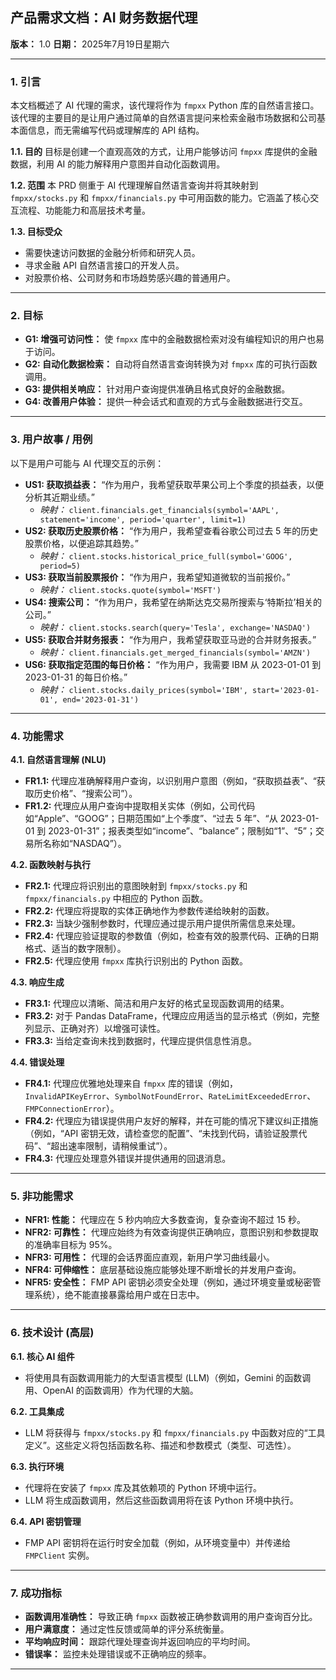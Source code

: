 ## 产品需求文档：AI 财务数据代理

**版本：** 1.0
**日期：** 2025年7月19日星期六

---

### 1. 引言

本文档概述了 AI 代理的需求，该代理将作为 `fmpxx` Python 库的自然语言接口。该代理的主要目的是让用户通过简单的自然语言提问来检索金融市场数据和公司基本面信息，而无需编写代码或理解库的 API 结构。

**1.1. 目的**
目标是创建一个直观高效的方式，让用户能够访问 `fmpxx` 库提供的金融数据，利用 AI 的能力解释用户意图并自动化函数调用。

**1.2. 范围**
本 PRD 侧重于 AI 代理理解自然语言查询并将其映射到 `fmpxx/stocks.py` 和 `fmpxx/financials.py` 中可用函数的能力。它涵盖了核心交互流程、功能能力和高层技术考量。

**1.3. 目标受众**
*   需要快速访问数据的金融分析师和研究人员。
*   寻求金融 API 自然语言接口的开发人员。
*   对股票价格、公司财务和市场趋势感兴趣的普通用户。

---

### 2. 目标

*   **G1: 增强可访问性：** 使 `fmpxx` 库中的金融数据检索对没有编程知识的用户也易于访问。
*   **G2: 自动化数据检索：** 自动将自然语言查询转换为对 `fmpxx` 库的可执行函数调用。
*   **G3: 提供相关响应：** 针对用户查询提供准确且格式良好的金融数据。
*   **G4: 改善用户体验：** 提供一种会话式和直观的方式与金融数据进行交互。

---

### 3. 用户故事 / 用例

以下是用户可能与 AI 代理交互的示例：

*   **US1: 获取损益表：** “作为用户，我希望获取苹果公司上个季度的损益表，以便分析其近期业绩。”
    *   *映射：* `client.financials.get_financials(symbol='AAPL', statement='income', period='quarter', limit=1)`
*   **US2: 获取历史股票价格：** “作为用户，我希望查看谷歌公司过去 5 年的历史股票价格，以便追踪其趋势。”
    *   *映射：* `client.stocks.historical_price_full(symbol='GOOG', period=5)`
*   **US3: 获取当前股票报价：** “作为用户，我希望知道微软的当前报价。”
    *   *映射：* `client.stocks.quote(symbol='MSFT')`
*   **US4: 搜索公司：** “作为用户，我希望在纳斯达克交易所搜索与‘特斯拉’相关的公司。”
    *   *映射：* `client.stocks.search(query='Tesla', exchange='NASDAQ')`
*   **US5: 获取合并财务报表：** “作为用户，我希望获取亚马逊的合并财务报表。”
    *   *映射：* `client.financials.get_merged_financials(symbol='AMZN')`
*   **US6: 获取指定范围的每日价格：** “作为用户，我需要 IBM 从 2023-01-01 到 2023-01-31 的每日价格。”
    *   *映射：* `client.stocks.daily_prices(symbol='IBM', start='2023-01-01', end='2023-01-31')`

---

### 4. 功能需求

**4.1. 自然语言理解 (NLU)**
*   **FR1.1:** 代理应准确解释用户查询，以识别用户意图（例如，“获取损益表”、“获取历史价格”、“搜索公司”）。
*   **FR1.2:** 代理应从用户查询中提取相关实体（例如，公司代码如“Apple”、“GOOG”；日期范围如“上个季度”、“过去 5 年”、“从 2023-01-01 到 2023-01-31”；报表类型如“income”、“balance”；限制如“1”、“5”；交易所名称如“NASDAQ”）。

**4.2. 函数映射与执行**
*   **FR2.1:** 代理应将识别出的意图映射到 `fmpxx/stocks.py` 和 `fmpxx/financials.py` 中相应的 Python 函数。
*   **FR2.2:** 代理应将提取的实体正确地作为参数传递给映射的函数。
*   **FR2.3:** 当缺少强制参数时，代理应通过提示用户提供所需信息来处理。
*   **FR2.4:** 代理应验证提取的参数值（例如，检查有效的股票代码、正确的日期格式、适当的数字限制）。
*   **FR2.5:** 代理应使用 `fmpxx` 库执行识别出的 Python 函数。

**4.3. 响应生成**
*   **FR3.1:** 代理应以清晰、简洁和用户友好的格式呈现函数调用的结果。
*   **FR3.2:** 对于 Pandas DataFrame，代理应应用适当的显示格式（例如，完整列显示、正确对齐）以增强可读性。
*   **FR3.3:** 当给定查询未找到数据时，代理应提供信息性消息。

**4.4. 错误处理**
*   **FR4.1:** 代理应优雅地处理来自 `fmpxx` 库的错误（例如，`InvalidAPIKeyError`、`SymbolNotFoundError`、`RateLimitExceededError`、`FMPConnectionError`）。
*   **FR4.2:** 代理应为错误提供用户友好的解释，并在可能的情况下建议纠正措施（例如，“API 密钥无效，请检查您的配置”、“未找到代码，请验证股票代码”、“超出速率限制，请稍候重试”）。
*   **FR4.3:** 代理应处理意外错误并提供通用的回退消息。

---

### 5. 非功能需求

*   **NFR1: 性能：** 代理应在 5 秒内响应大多数查询，复杂查询不超过 15 秒。
*   **NFR2: 可靠性：** 代理应始终为有效查询提供正确响应，意图识别和参数提取的准确率目标为 95%。
*   **NFR3: 可用性：** 代理的会话界面应直观，新用户学习曲线最小。
*   **NFR4: 可伸缩性：** 底层基础设施应能够处理不断增长的并发用户查询。
*   **NFR5: 安全性：** FMP API 密钥必须安全处理（例如，通过环境变量或秘密管理系统），绝不能直接暴露给用户或在日志中。

---

### 6. 技术设计 (高层)

**6.1. 核心 AI 组件**
*   将使用具有函数调用能力的大型语言模型 (LLM)（例如，Gemini 的函数调用、OpenAI 的函数调用）作为代理的大脑。

**6.2. 工具集成**
*   LLM 将获得与 `fmpxx/stocks.py` 和 `fmpxx/financials.py` 中函数对应的“工具定义”。这些定义将包括函数名称、描述和参数模式（类型、可选性）。

**6.3. 执行环境**
*   代理将在安装了 `fmpxx` 库及其依赖项的 Python 环境中运行。
*   LLM 将生成函数调用，然后这些函数调用将在该 Python 环境中执行。

**6.4. API 密钥管理**
*   FMP API 密钥将在运行时安全加载（例如，从环境变量中）并传递给 `FMPClient` 实例。

---

### 7. 成功指标

*   **函数调用准确性：** 导致正确 `fmpxx` 函数被正确参数调用的用户查询百分比。
*   **用户满意度：** 通过定性反馈或简单的评分系统衡量。
*   **平均响应时间：** 跟踪代理处理查询并返回响应的平均时间。
*   **错误率：** 监控未处理错误或不正确响应的频率。

---
